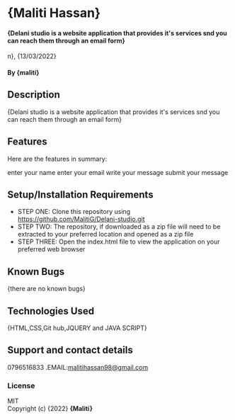 # {Maliti Hassan}
#### {Delani studio is a website application that provides it's services snd you can reach them through an email form}

n}, {13/03/2022}
#### By **{maliti}**
## Description
{Delani studio is a website application that provides it's services snd you can reach them through an email form}
## Features
Here are the features in summary:

enter your name
enter your email
write your message
submit your message
## Setup/Installation Requirements
* STEP ONE: Clone this repository using https://github.com/MalitiG/Delani-studio.git
* STEP TWO: The repository, if downloaded as a zip file will need to be extracted to your preferred location and opened as a zip file
* STEP THREE: Open the index.html file to view the application on your preferred web browser


## Known Bugs
{there are no known bugs}
## Technologies Used
{HTML,CSS,Git hub,JQUERY and JAVA SCRIPT}
## Support and contact details
0796516833 .EMAIL:malitihassan98@gmail.com
### License
MIT  
Copyright (c) {2022} **{Maliti}**